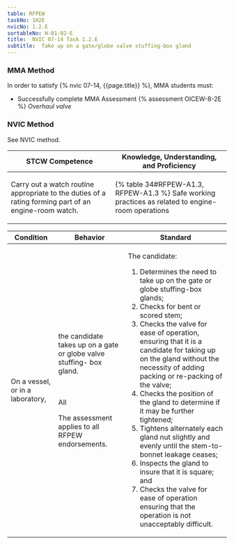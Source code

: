 ```yaml
---
table: RFPEW
taskNo: 1H2E
nvicNo: 1.2.E 
sortableNo: H-01-02-E
title:  NVIC 07-14 Task 1.2.E
subtitle:  Take up on a gate/globe valve stuffing-box gland
---
```



### MMA Method

In order to satisfy  {% nvic 07-14, {{page.title}}  %}, MMA students must:

* Successfully complete MMA Assessment {% assessment OICEW-8-2E %} *Overhaul valve*


### NVIC Method

<a onclick="togglevisibility('nvic_methods')" >See NVIC method.</a>

<div id='nvic_methods' class='hide'>

<table>
<thead>
<tr>
<th class='forty'> STCW Competence </th>
<th class='sixty'> Knowledge, Understanding, and Proficiency </th>
</tr>
</thead>




<tbody>
<tr><td markdown='1'>

Carry out a watch routine appropriate to the duties of a rating forming part of an engine-room watch.

</td><td markdown='1'>

{% table 34#RFPEW-A1.3, RFPEW-A1.3 %} Safe working practices as related to engine-room operations

</td></tr>


</tbody>
</table>


<table>
<thead>
<tr><th class='twenty'>  Condition </th><th class='twenty'> Behavior </th><th  class='sixty'>Standard </th></tr>
</thead>
<tbody >



<tr><td markdown='1'>

On a vessel, or in a laboratory,

</td><td markdown='1'>

the candidate takes up on a gate or globe valve stuffing- box gland.

<br>

<div class="tooltip" markdown='1'>

All

The assessment applies to all RFPEW endorsements.

</div>


</td><td markdown='1'>

The candidate:

1. Determines the need to take up on the gate or globe stuffing-box glands;
2. Checks for bent or scored stem;
3. Checks the valve for ease of operation, ensuring that it is a candidate for taking up on the gland without the necessity of adding packing or re-packing of the valve;
4. Checks the position of the gland to determine if it may be further tightened;
5. Tightens alternately each gland nut slightly and evenly until the stem-to-bonnet leakage ceases;
6. Inspects the gland to insure that it is square; and
7. Checks the valve for ease of operation ensuring that the operation is not unacceptably difficult.

</td></tr>
</tbody>
</table>
</div>
